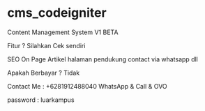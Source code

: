 # cms_codeigniter
Content Management System V1 BETA 

Fitur ? Silahkan Cek sendiri

SEO On Page
Artikel
halaman pendukung
contact via whatsapp
dll 

Apakah Berbayar ? Tidak

Contact Me : +6281912488040 
WhatsApp & Call & OVO

password : luarkampus
